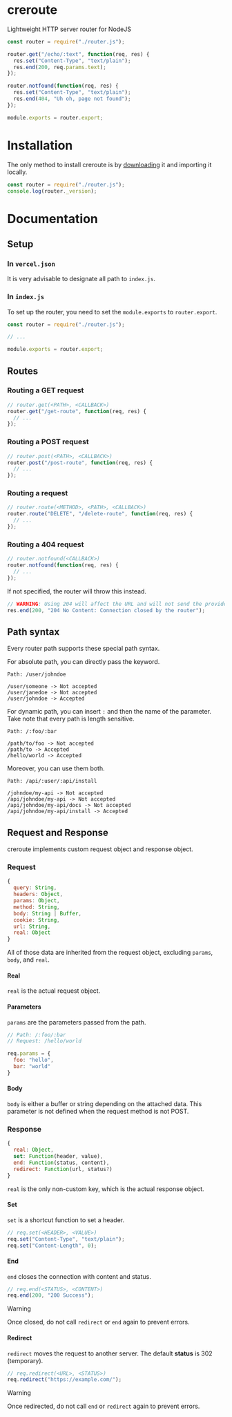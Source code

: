 # creroute
Lightweight HTTP server router for NodeJS

```javascript
const router = require("./router.js");

router.get("/echo/:text", function(req, res) {
  res.set("Content-Type", "text/plain");
  res.end(200, req.params.text);
});

router.notfound(function(req, res) {
  res.set("Content-Type", "text/plain");
  res.end(404, "Uh oh, page not found");
});

module.exports = router.export;
```

# Installation

The only method to install creroute is by [downloading](https://crestatic.vercel.app/creuserr/creroute/router.js) it and importing it locally.

```javascript
const router = require("./router.js");
console.log(router._version);
```

# Documentation

## Setup

### In `vercel.json`

It is very advisable to designate all path to `index.js`.

### In `index.js`

To set up the router, you need to set the `module.exports` to `router.export`.

```javascript
const router = require("./router.js");

// ...

module.exports = router.export;
```

## Routes

### Routing a GET request

```javascript
// router.get(<PATH>, <CALLBACK>)
router.get("/get-route", function(req, res) {
  // ...
});
```

### Routing a POST request

```javascript
// router.post(<PATH>, <CALLBACK>)
router.post("/post-route", function(req, res) {
  // ...
});
```

### Routing a request

```javascript
// router.route(<METHOD>, <PATH>, <CALLBACK>)
router.route("DELETE", "/delete-route", function(req, res) {
  // ...
});
```

### Routing a 404 request

```javascript
// router.notfound(<CALLBACK>)
router.notfound(function(req, res) {
  // ...
});
```

If not specified, the router will throw this instead.

```javascript
// WARNING: Using 204 will affect the URL and will not send the provided content.
res.end(200, "204 No Content: Connection closed by the router");
```

## Path syntax

Every router path supports these special path syntax.

For absolute path, you can directly pass the keyword.

```
Path: /user/johndoe

/user/someone -> Not accepted
/user/janedoe -> Not accepted
/user/johndoe -> Accepted

```

For dynamic path, you can insert `:` and then the name of the parameter. Take note that every path is length sensitive.

```
Path: /:foo/:bar

/path/to/foo -> Not accepted
/path/to -> Accepted
/hello/world -> Accepted
```

Moreover, you can use them both.

```
Path: /api/:user/:api/install

/johndoe/my-api -> Not accepted
/api/johndoe/my-api -> Not accepted
/api/johndoe/my-api/docs -> Not accepted
/api/johndoe/my-api/install -> Accepted
```

## Request and Response

creroute implements custom request object and response object.

### Request

```javascript
{
  query: String,
  headers: Object,
  params: Object,
  method: String,
  body: String | Buffer,
  cookie: String,
  url: String,
  real: Object
}
```

All of those data are inherited from the request object, excluding `params`, `body`, and `real`.

#### Real

`real` is the actual request object.

#### Parameters

`params` are the parameters passed from the path.

```javascript
// Path: /:foo/:bar
// Request: /hello/world

req.params = {
  foo: "hello",
  bar: "world"
}
```

#### Body

`body` is either a buffer or string depending on the attached data. This parameter is not defined when the request method is not POST.

### Response

```javascript
{
  real: Object,
  set: Function(header, value),
  end: Function(status, content),
  redirect: Function(url, status?)
}
```

`real` is the only non-custom key, which is the actual response object.

#### Set

`set` is a shortcut function to set a header.

```javascript
// req.set(<HEADER>, <VALUE>)
req.set("Content-Type", "text/plain");
req.set("Content-Length", 0);
```

#### End

`end` closes the connection with content and status.

```javascript
// req.end(<STATUS>, <CONTENT>)
req.end(200, "200 Success");
```

> [!WARNING]
> Once closed, do not call `redirect` or `end` again to prevent errors.

#### Redirect

`redirect` moves the request to another server. The default **status** is 302 (temporary).

```javascript
// req.redirect(<URL>, <STATUS>)
req.redirect("https://example.com/");
```

> [!WARNING]
> Once redirected, do not call `end` or `redirect` again to prevent errors.
